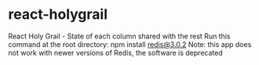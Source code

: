 # react-holygrail
React Holy Grail - State of each column shared with the rest
Run this command at the root directory:
npm install redis@3.0.2
Note: this app does not work with newer versions of Redis, the software is deprecated